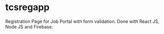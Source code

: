 # tcsregapp
Registration Page for Job Portal with form validation. Done with React JS, Node JS and Firebase.
